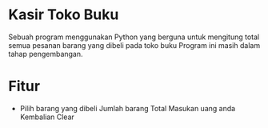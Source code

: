 # Kasir Toko Buku
Sebuah program menggunakan Python yang berguna untuk mengitung total semua pesanan barang yang dibeli pada toko buku
Program ini masih dalam tahap pengembangan.

# Fitur
* Pilih barang yang dibeli
Jumlah barang
Total
Masukan uang anda
Kembalian
Clear



